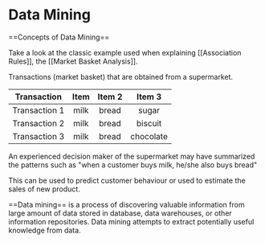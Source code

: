 # Data Mining

==Concepts of Data Mining==

Take a look at the classic example used when explaining [[Association Rules]], the [[Market Basket Analysis]].

Transactions (market basket) that are obtained from a supermarket.

| Transaction | Item  | Item 2 | Item 3
|-|:-:|:-:|:-:|
|Transaction 1| milk | bread | sugar |
|Transaction 2| milk |  bread |  biscuit |
|Transaction 3| milk | bread | chocolate |

An experienced decision maker of the supermarket may have summarized the patterns such as "when a customer buys milk, he/she also buys bread"

This can be used to predict customer behaviour or used to estimate the sales of new product. 

==Data mining== is a process of discovering valuable information from large amount of data stored in database, data warehouses, or other information repositories. Data mining attempts to extract potentially useful knowledge from data. 



